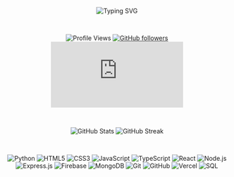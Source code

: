 <!--
**IpManA/IpManA** is a ✨ _special_ ✨ repository because its `README.md` (this file) appears on your GitHub profile.

Here are some ideas to get you started:

- 🔭 I’m currently working on ...
- 🌱 I’m currently learning ...
- 👯 I’m looking to collaborate on ...
- 🤔 I’m looking for help with ...
- 💬 Ask me about ...
- 📫 How to reach me: ...
- 😄 Pronouns: ...
- ⚡ Fun fact: ...
-->

<div align="center">

![Typing SVG](https://readme-typing-svg.herokuapp.com?color=%2336BCF7&lines=Welcome👋+to+my+GitHub+Profile;Feel+free+to+explore+my+projects;Reach+out+for+collaborations!)

<br>

![Profile Views](https://komarev.com/ghpvc/?username=IpManA)
[![GitHub followers](https://img.shields.io/github/followers/IpManA?style=social)](https://github.com/IpManA)
[![GitHub stars](https://img.shields.io/github/stars/IpManA/README.md?style=social)](https://github.com/IpManA/README.md)

<br>

![GitHub Stats](https://github-readme-stats.vercel.app/api?username=IpManA&show_icons=true&theme=radical)
![GitHub Streak](https://github-readme-streak-stats.herokuapp.com/?user=IpManA&theme=radical)

<br>

![Python](https://img.shields.io/badge/-Python-3776AB?style=flat-square&logo=python&logoColor=white)
![HTML5](https://img.shields.io/badge/-HTML5-E34F26?logo=html5&logoColor=fff)
![CSS3](https://img.shields.io/badge/-CSS3-1572B6?logo=css3)
![JavaScript](https://img.shields.io/badge/-JavaScript-F7DF1E?logo=javascript&logoColor=black)
![TypeScript](https://img.shields.io/badge/-TypeScript-007ACC?logo=typescript&logoColor=fff)
![React](https://img.shields.io/badge/-React-61DAFB?logo=react&logoColor=black)
![Node.js](https://img.shields.io/badge/-Node.js-339933?logo=node.js&logoColor=fff)
![Express.js](https://img.shields.io/badge/-Express.js-000?logo=express)
![Firebase](https://img.shields.io/badge/-Firebase-FFCA28?logo=firebase&logoColor=000)
![MongoDB](https://img.shields.io/badge/-MongoDB-47A248?logo=mongodb&logoColor=fff)
![Git](https://img.shields.io/badge/-Git-F05032?logo=git&logoColor=fff)
![GitHub](https://img.shields.io/badge/-GitHub-181717?logo=github)
![Vercel](https://img.shields.io/badge/-Vercel-000?logo=vercel)
![SQL](https://img.shields.io/badge/-SQL-00000F?style=flat-square&logo=sqlite&logoColor=white)

</div>








